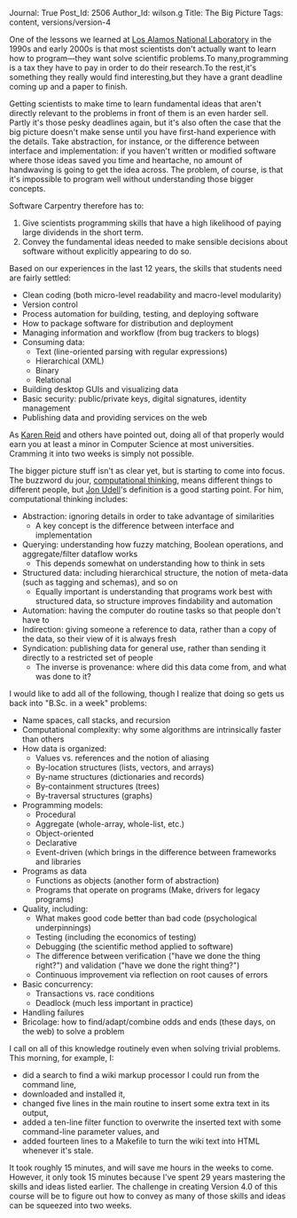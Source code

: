 Journal: True
Post_Id: 2506
Author_Id: wilson.g
Title: The Big Picture
Tags: content, versions/version-4

<p>One of the lessons we learned at <a href="http://www.lanl.gov">Los Alamos National Laboratory</a> in the 1990s and early 2000s is that most scientists don't actually want to learn how to program&mdash;they want solve scientific problems.To many,programming is a tax they have to pay in order to do their research.To the rest,it's something they really would find interesting,but they have a grant deadline coming up and a paper to finish.</p>
<p>Getting scientists to make time to learn fundamental ideas that aren't directly relevant to the problems in front of them is an even harder sell. Partly it's those pesky deadlines again, but it's also often the case that the big picture doesn't make sense until you have first-hand experience with the details. Take abstraction, for instance, or the difference between interface and implementation: if you haven't written or modified software where those ideas saved you time and heartache, no amount of handwaving is going to get the idea across. The problem, of course, is that it's impossible to program well without understanding those bigger concepts.</p>
<p>Software Carpentry therefore has to:</p>
<ol>
<li>Give scientists programming skills that have a high likelihood of paying large dividends in the short term.</li>
<li>Convey the fundamental ideas needed to make sensible decisions about software without explicitly appearing to do so.</li>
</ol>
<p>Based on our experiences in the last 12 years, the skills that students need are fairly settled:</p>
<ul>
<li>Clean coding (both micro-level readability and macro-level modularity)</li>
<li>Version control</li>
<li>Process automation for building, testing, and deploying software</li>
<li>How to package software for distribution and deployment</li>
<li>Managing information and workflow (from bug trackers to blogs)</li>
<li>Consuming data:
<ul>
<li>Text (line-oriented parsing with regular expressions)</li>
<li>Hierarchical (XML)</li>
<li>Binary</li>
<li>Relational</li>
</ul>
</li>
<li>Building desktop GUIs and visualizing data</li>
<li>Basic security: public/private keys, digital signatures, identity management</li>
<li>Publishing data and providing services on the web</li>
</ul>
<p>As <a href="http://www.cs.utoronto.ca/~reid">Karen Reid</a> and others have pointed out, doing all of that properly would earn you at least a minor in Computer Science at most universities. Cramming it into two weeks is simply not possible.</p>
<p>The bigger picture stuff isn't as clear yet, but is starting to come into focus. The buzzword du jour, <a href="http://www.cs.cmu.edu/~CompThink/">computational thinking</a>, means different things to different people, but <a href="http://www.slideshare.net/judell/computational-thinking">Jon Udell</a>'s definition is a good starting point. For him, computational thinking includes:</p>
<ul>
<li>Abstraction: ignoring details in order to take advantage of similarities
<ul>
<li>A key concept is the difference between interface and implementation</li>
</ul>
</li>
<li>Querying: understanding how fuzzy matching, Boolean operations, and aggregate/filter dataflow works
<ul>
<li>This depends somewhat on understanding how to think in sets</li>
</ul>
</li>
<li>Structured data: including hierarchical structure, the notion of meta-data (such as tagging and schemas), and so on
<ul>
<li>Equally important is understanding that programs work best with structured data, so structure improves findability and automation</li>
</ul>
</li>
<li>Automation: having the computer do routine tasks so that people don't have to</li>
<li>Indirection: giving someone a reference to data, rather than a copy of the data, so their view of it is always fresh</li>
<li>Syndication: publishing data for general use, rather than sending it directly to a restricted set of people
<ul>
<li>The inverse is provenance: where did this data come from, and what was done to it?</li>
</ul>
</li>
</ul>
<p>I would like to add all of the following, though I realize that doing so gets us back into "B.Sc. in a week" problems:</p>
<ul>
<li>Name spaces, call stacks, and recursion</li>
<li>Computational complexity: why some algorithms are intrinsically faster than others</li>
<li>How data is organized:
<ul>
<li>Values vs. references and the notion of aliasing</li>
<li>By-location structures (lists, vectors, and arrays)</li>
<li>By-name structures (dictionaries and records)</li>
<li>By-containment structures (trees)</li>
<li>By-traversal structures (graphs)</li>
</ul>
</li>
<li>Programming models:
<ul>
<li>Procedural</li>
<li>Aggregate (whole-array, whole-list, etc.)</li>
<li>Object-oriented</li>
<li>Declarative</li>
<li>Event-driven (which brings in the difference between frameworks and libraries</li>
</ul>
</li>
<li>Programs as data
<ul>
<li>Functions as objects (another form of abstraction)</li>
<li>Programs that operate on programs (Make, drivers for legacy programs)</li>
</ul>
</li>
<li>Quality, including:
<ul>
<li>What makes good code better than bad code (psychological underpinnings)</li>
<li>Testing (including the economics of testing)</li>
<li>Debugging (the scientific method applied to software)</li>
<li>The difference between verification ("have we done the thing right?") and validation ("have we done the right thing?")</li>
<li>Continuous improvement via reflection on root causes of errors</li>
</ul>
</li>
<li>Basic concurrency:
<ul>
<li>Transactions vs. race conditions</li>
<li>Deadlock (much less important in practice)</li>
</ul>
</li>
<li>Handling failures</li>
<li>Bricolage: how to find/adapt/combine odds and ends (these days, on the web) to solve a problem</li>
</ul>
<p>I call on all of this knowledge routinely even when solving trivial problems. This morning, for example, I:</p>
<ul>
<li>did a search to find a wiki markup processor I could run from the command line,</li>
<li>downloaded and installed it,</li>
<li>changed five lines in the main routine to insert some extra text in its output,</li>
<li>added a ten-line filter function to overwrite the inserted text with some command-line parameter values, and</li>
<li>added fourteen lines to a Makefile to turn the wiki text into HTML whenever it's stale.</li>
</ul>
<p>It took roughly 15 minutes, and will save me hours in the weeks to come. However, it only took 15 minutes because I've spent 29 years mastering the skills and ideas listed earlier. The challenge in creating Version 4.0 of this course will be to figure out how to convey as many of those skills and ideas can be squeezed into two weeks.</p>
